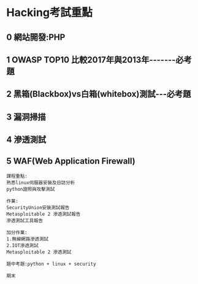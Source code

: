# Hacking考試重點

## 0 網站開發:PHP

## 1 OWASP TOP10 比較2017年與2013年-------必考題

## 2 黑箱(Blackbox)vs白箱(whitebox)測試---必考題

## 3 漏洞掃描

## 4 滲透測試

## 5 WAF(Web Application Firewall)

```
課程重點:
熟悉linux伺服器安裝及日誌分析
python證照與攻擊測試
```
```
作業:
SecurityUnion安裝測試報告
Metasploitable 2 滲透測試報告
滲透測試工具報告
```
```
加分作業:
1.無線網路滲透測試
2.IOT滲透測試
Metasploitable 2 滲透測試
```
```
題中考題:python + linux + security
```
```
期末
```
```
